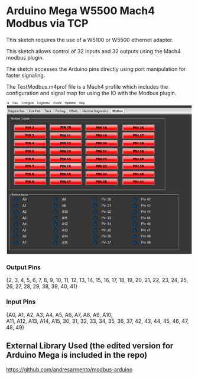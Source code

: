 # Arduino Mega W5500 Mach4 Modbus via TCP

This sketch requires the use of a W5100 or W5500 ethernet adapter.

This sketch allows control of 32 inputs and 32 outputs using the Mach4 modbus plugin. 

The sketch accesses the Arduino pins directly using port manipulation for faster signaling. 

The TestModbus.m4prof file is a Mach4 profile which includes the configuration and signal map for using the IO with the Modbus plugin.

<p align="center">
  <img src="/img/Mach4Modbus.PNG" width="500"/>
</p>

### Output Pins
{2, 3, 4, 5, 6, 7, 8, 9, 10, 11, 12, 13, 
 14, 15, 16, 17, 18, 19, 20, 21, 22, 23, 
 24, 25, 26, 27, 28, 29, 38, 39, 40, 41}
 
### Input Pins
{A0, A1, A2, A3, A4, A5, A6, A7, A8, A9, A10,  
 A11, A12, A13, A14, A15, 30, 31, 32, 33, 34, 
 35, 36, 37, 42, 43, 44, 45, 46, 47, 48, 49}

## External Library Used (the edited version for Arduino Mega is included in the repo)
https://github.com/andresarmento/modbus-arduino
